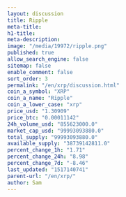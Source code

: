 ```yaml
---
layout: discussion
title: Ripple
meta-title: 
h1-title: 
meta-description: 
image: "/media/19972/ripple.png"
published: true
allow_search_engine: false
sitemap: false
enable_comment: false
sort_order: 3
permalink: "/en/xrp/discussion.html"
coin_a_symbol: "XRP"
coin_a_name: "Ripple"
coin_a_lower_case: "xrp"
price_usd: "1.30909"
price_btc: "0.00011142"
24h_volume_usd: "855623000.0"
market_cap_usd: "99993093880.0"
total_supply: "99993093880.0"
available_supply: "38739142811.0"
percent_change_1h: "1.71"
percent_change_24h: "8.98"
percent_change_7d: "-8.46"
last_updated: "1517140741"
parent-url: "/en/xrp/"
author: Sam
---
```


